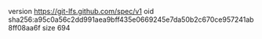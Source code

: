 version https://git-lfs.github.com/spec/v1
oid sha256:a95c0a56c2dd991aea9bff435e0669245e7da50b2c670ce957241ab8ff08aa6f
size 694
